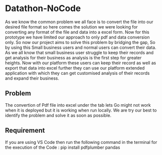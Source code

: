 # Datathon-NoCode
As we know the common problem we all face is to convert the file into our desired file format so here comes the solution we were looking for converting any format of the file and data into a excel form.​
Now for this prototype we have limited our approach to only pdf and data conversion only. So now our project aims to solve this problem by bridging the gap, So by using this Small business users and normal users can convert their data.​
As we all know that small business user struggle to keep their records and get analysis for their business as analysis is the first step for greater heights. Now with our platform these users can keep their record as well as export that data into excel further they can use our platform extended application with which they can get customised analysis of their records and expand their business. ​


## Problem

The convertion of Pdf file into excel under the tab lets Go might not work when it is deployed but it is working when run locally. We are try our best to identify the problem and solve it as soon as possible.

## Requirement 
If you are using VS Code then run the following command in the terminal for the execution of the Code :
pip install pdfplumber pandas
